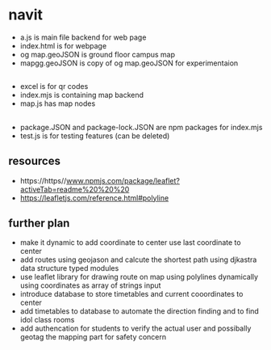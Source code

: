 # navit

* a.js is main file backend for web page 
* index.html is for webpage
* og map.geoJSON is ground floor campus map
* mapgg.geoJSON is copy of og map.geoJSON for experimentaion 
##
* excel is for qr codes
* index.mjs is containing map backend 
* map.js has map nodes
##
* package.JSON and package-lock.JSON are npm packages for index.mjs
* test.js is for testing features (can be deleted)

## resources
* https://https//www.npmjs.com/package/leaflet?activeTab=readme%20%20%20
* https://leafletjs.com/reference.html#polyline
## further plan
* make it dynamic to add coordinate to center use last coordinate to center
* add routes using geojason and calcute the shortest path using djkastra data structure typed modules
* use leaflet library for drawing route on map using polylines dynamically using coordinates as array of strings input
* introduce database to store timetables and current cooordinates to center
* add timetables to database to automate the direction finding and to find idol class rooms
* add authencation for students to verify the actual user and possibally geotag the mapping part for safety concern
